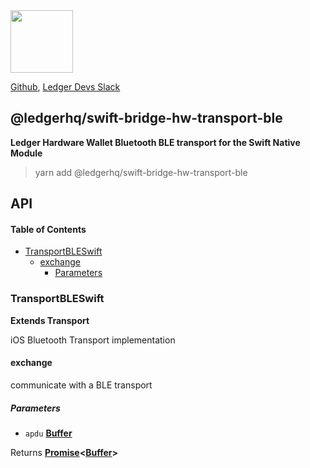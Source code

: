 <img src="https://user-images.githubusercontent.com/211411/34776833-6f1ef4da-f618-11e7-8b13-f0697901d6a8.png" height="100" />

[Github](https://github.com/LedgerHQ/ledgerjs/),
[Ledger Devs Slack](https://ledger-dev.slack.com/)

## @ledgerhq/swift-bridge-hw-transport-ble

**Ledger Hardware Wallet Bluetooth BLE transport for the Swift Native Module**

> yarn add @ledgerhq/swift-bridge-hw-transport-ble

## API

<!-- Generated by documentation.js. Update this documentation by updating the source code. -->

#### Table of Contents

*   [TransportBLESwift](#transportbleswift)
    *   [exchange](#exchange)
        *   [Parameters](#parameters)

### TransportBLESwift

**Extends Transport**

iOS Bluetooth Transport implementation

#### exchange

communicate with a BLE transport

##### Parameters

*   `apdu` **[Buffer](https://nodejs.org/api/buffer.html)**&#x20;

Returns **[Promise](https://developer.mozilla.org/docs/Web/JavaScript/Reference/Global_Objects/Promise)<[Buffer](https://nodejs.org/api/buffer.html)>**&#x20;
